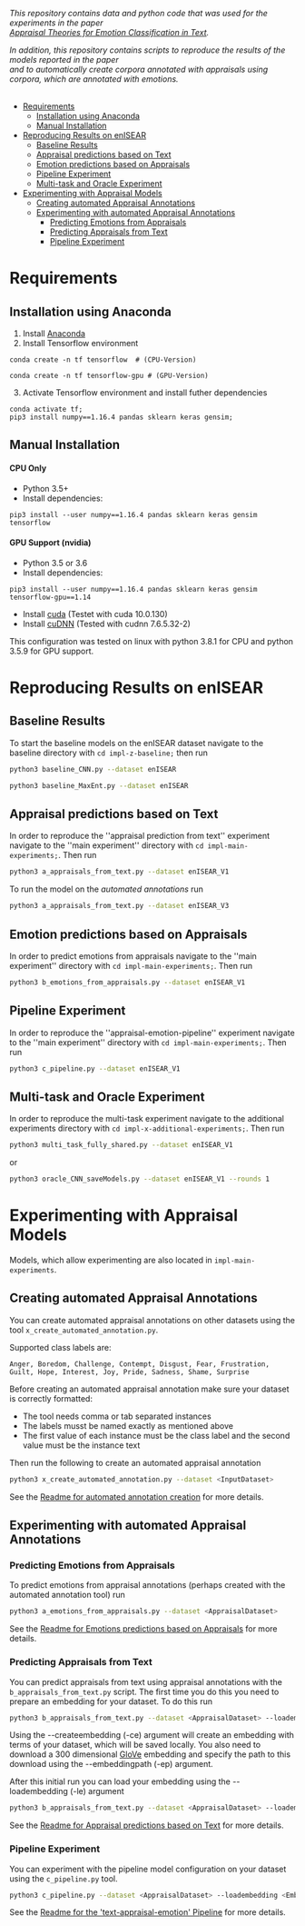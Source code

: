 *This repository contains data and python code that was used for the experiments in the paper*  
*[Appraisal Theories for Emotion Classification in Text](https://arxiv.org/abs/2003.14155).*  

*In addition, this repository contains scripts to reproduce the results of the models reported in the paper  
and to automatically create corpora annotated with appraisals using corpora, which are annotated with emotions.*
<br>
<br>

- [Requirements](#requirements)
  * [Installation using Anaconda](#installation-using-anaconda)
  * [Manual Installation](#manual-installation)
- [Reproducing Results on enISEAR](#reproducing-results-on-enisear)
  * [Baseline Results](#baseline-results)
  * [Appraisal predictions based on Text](#appraisal-predictions-based-on-text)
  * [Emotion predictions based on Appraisals](#emotion-predictions-based-on-appraisals)
  * [Pipeline Experiment](#pipeline-experiment)
  * [Multi-task and Oracle Experiment](#multi-task-and-oracle-experiment)
- [Experimenting with Appraisal Models](#experimenting-with-appraisal-models)
  * [Creating automated Appraisal Annotations](#creating-automated-appraisal-annotations)
  * [Experimenting with automated Appraisal Annotations](#experimenting-with-automated-appraisal-annotations)
    + [Predicting Emotions from Appraisals](#predicting-emotions-from-appraisals)
    + [Predicting Appraisals from Text](#predicting-appraisals-from-text)
    + [Pipeline Experiment](#pipeline-experiment-1)

# Requirements

## Installation using Anaconda
1. Install [Anaconda](https://docs.anaconda.com/anaconda/install/)
2. Install Tensorflow environment

  ```
  conda create -n tf tensorflow  # (CPU-Version)
  ```

  ```
  conda create -n tf tensorflow-gpu # (GPU-Version)
  ```

3. Activate Tensorflow environment and install futher dependencies

  ```
  conda activate tf;
  pip3 install numpy==1.16.4 pandas sklearn keras gensim;
  ```

## Manual Installation

#### CPU Only
* Python 3.5+
* Install dependencies:
```
pip3 install --user numpy==1.16.4 pandas sklearn keras gensim tensorflow
```

#### GPU Support (nvidia)
* Python 3.5 or 3.6
* Install dependencies:
```
pip3 install --user numpy==1.16.4 pandas sklearn keras gensim tensorflow-gpu==1.14
```

* Install [cuda](https://developer.nvidia.com/cuda-downloads 'https://developer.nvidia.com/cuda-downloads') (Testet with cuda 10.0.130)
* Install [cuDNN](https://developer.nvidia.com/cudnn 'https://developer.nvidia.com/cudnn') (Tested with cudnn 7.6.5.32-2)

This configuration was tested on linux with python 3.8.1 for CPU and python 3.5.9 for GPU support.


# Reproducing Results on enISEAR

## Baseline Results
To start the baseline models on the enISEAR dataset navigate to the baseline directory with `cd impl-z-baseline;` then run
```bash
python3 baseline_CNN.py --dataset enISEAR
```
```bash
python3 baseline_MaxEnt.py --dataset enISEAR
```

## Appraisal predictions based on Text
In order to reproduce the ''appraisal prediction from text'' experiment navigate to the ''main experiment'' directory with `cd impl-main-experiments;`. Then run
```bash
python3 a_appraisals_from_text.py --dataset enISEAR_V1
```

To run the model on the *automated annotations* run
```bash
python3 a_appraisals_from_text.py --dataset enISEAR_V3
```

## Emotion predictions based on Appraisals
In order to predict emotions from appraisals navigate to the ''main experiment'' directory with `cd impl-main-experiments;`. Then run
```bash
python3 b_emotions_from_appraisals.py --dataset enISEAR_V1
```

## Pipeline Experiment
In order to reproduce the ''appraisal-emotion-pipeline'' experiment navigate to the ''main experiment'' directory with `cd impl-main-experiments;`. Then run
```bash
python3 c_pipeline.py --dataset enISEAR_V1
```

## Multi-task and Oracle Experiment
In order to reproduce the multi-task experiment navigate to the additional experiments directory with `cd impl-x-additional-experiments;`. Then run
```bash
python3 multi_task_fully_shared.py --dataset enISEAR_V1
```
or
```bash
python3 oracle_CNN_saveModels.py --dataset enISEAR_V1 --rounds 1
```


# Experimenting with Appraisal Models

Models, which allow experimenting are also located in ``impl-main-experiments``.

## Creating automated Appraisal Annotations
You can create automated appraisal annotations on other datasets using the tool
`x_create_automated_annotation.py`.

Supported class labels are:  
```
Anger, Boredom, Challenge, Contempt, Disgust, Fear, Frustration,
Guilt, Hope, Interest, Joy, Pride, Sadness, Shame, Surprise
```

Before creating an automated appraisal annotation make sure your dataset is correctly formatted:

* The tool needs comma or tab separated
instances
* The labels musst be named exactly as mentioned above
* The first value of each instance must be the class label and the second value must be the instance text

Then run the following to create an automated appraisal annotation
```bash
python3 x_create_automated_annotation.py --dataset <InputDataset>
```
See the [Readme for automated annotation creation](docs/AUTOMATED_ANNOTATION.md) for more details.


## Experimenting with automated Appraisal Annotations

### Predicting Emotions from Appraisals
To predict emotions from appraisal annotations
(perhaps created with the automated annotation tool) run
```bash
python3 a_emotions_from_appraisals.py --dataset <AppraisalDataset>
```
See the [Readme for Emotions predictions based on Appraisals](docs/PREDICTING_EMOTIONS.md) for more details.

### Predicting Appraisals from Text
You can predict appraisals from text using appraisal annotations with the
`b_appraisals_from_text.py` script. The first time you do this you need to
prepare an embedding for your dataset. To do this run
```bash
python3 b_appraisals_from_text.py --dataset <AppraisalDataset> --loadembedding <EmbeddingSaveFile.npy> --embeddingpath path/to/glove.300d.txt
```
Using the --createembedding (-ce) argument will create an embedding with terms of your dataset, which will be saved locally. You also need to download a 300 dimensional [GloVe](https://nlp.stanford.edu/projects/glove/) embedding
and specify the path to this download using the --embeddingpath (-ep) argument.

After this initial run you can load your embedding using the --loadembedding (-le) argument
```bash
python3 b_appraisals_from_text.py --dataset <AppraisalDataset> --loadembedding <EmbeddingSaveFile.npy>
```
See the [Readme for Appraisal predictions based on Text](docs/PREDICTING_APPRAISALS.md) for more details.

### Pipeline Experiment
You can experiment with the pipeline model configuration on your dataset using the
`c_pipeline.py` tool.
```bash
python3 c_pipeline.py --dataset <AppraisalDataset> --loadembedding <EmbeddingSaveFile.npy>
```
See the [Readme for the 'text-appraisal-emotion' Pipeline](docs/PIPELINE_EXPERIMENT.md) for more details.
